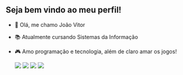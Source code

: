 ## Seja bem vindo ao meu perfil!

- 👋 Olá, me chamo João Vitor 
- 📚 Atualmente cursando Sistemas da Informação
- 🎮 Amo programação e tecnologia, além de claro amar os jogos!


   <a href="https://https://www.youtube.com/channel/UC_yicGGSQ418wwLHrGf665g" target="_blank"><img src="https://img.shields.io/badge/YouTube-FF0000?style=for-the-badge&logo=youtube&logoColor=white" target="_blank"></a>
  <a href="https://instagram.com/_jotavex_" target="_blank"><img src="https://img.shields.io/badge/-Instagram-%23E4405F?style=for-the-badge&logo=instagram&logoColor=white" target="_blank"></a>
  <a href = "mailto:jotavexyt15@gmail.com"><img src="https://img.shields.io/badge/-Gmail-%23333?style=for-the-badge&logo=gmail&logoColor=white" target="_blank"></a>
  <a href="https://www.linkedin.com/in/joãovsouza" target="_blank"><img src="https://img.shields.io/badge/-LinkedIn-%230077B5?style=for-the-badge&logo=linkedin&logoColor=white" target="_blank"></a> 


